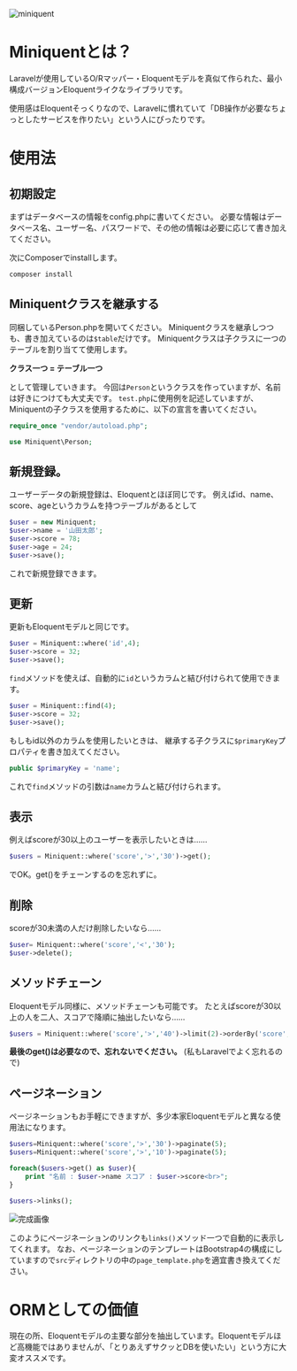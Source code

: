 ![miniquent](https://my-portfolio.site/images/github/miniquent.png)

# Miniquentとは？
Laravelが使用しているO/Rマッパー・Eloquentモデルを真似て作られた、最小構成バージョンEloquentライクなライブラリです。

使用感はEloquentそっくりなので、Laravelに慣れていて「DB操作が必要なちょっとしたサービスを作りたい」という人にぴったりです。

# 使用法
## 初期設定
まずはデータベースの情報をconfig.phpに書いてください。
必要な情報はデータベース名、ユーザー名、パスワードで、その他の情報は必要に応じて書き加えてください。

次にComposerでinstallします。
```bash
composer install
```

## Miniquentクラスを継承する
同梱しているPerson.phpを開いてください。
Miniquentクラスを継承しつつも、書き加えているのは`$table`だけです。
Miniquentクラスは子クラスに一つのテーブルを割り当てて使用します。

**クラス一つ = テーブル一つ**

として管理していきます。
今回は`Person`というクラスを作っていますが、名前は好きにつけても大丈夫です。
`test.php`に使用例を記述していますが、Miniquentの子クラスを使用するために、以下の宣言を書いてください。

```PHP
require_once "vendor/autoload.php";

use Miniquent\Person;
```

## 新規登録。

ユーザーデータの新規登録は、Eloquentとほぼ同じです。
例えばid、name、score、ageというカラムを持つテーブルがあるとして

```php
$user = new Miniquent;
$user->name = '山田太郎';
$user->score = 78;
$user->age = 24;
$user->save(); 
```

これで新規登録できます。

## 更新

更新もEloquentモデルと同じです。

```php
$user = Miniquent::where('id',4);
$user->score = 32;
$user->save();
```

`find`メソッドを使えば、自動的に`id`というカラムと結び付けられて使用できます。
```PHP
$user = Miniquent::find(4);
$user->score = 32;
$user->save();
```
もしもid以外のカラムを使用したいときは、
継承する子クラスに`$primaryKey`プロパティを書き加えてください。


```PHP
public $primaryKey = 'name';
```
これで`find`メソッドの引数は`name`カラムと結び付けられます。


## 表示
例えばscoreが30以上のユーザーを表示したいときは……

```php
$users = Miniquent::where('score','>','30')->get();
```

でOK。get()をチェーンするのを忘れずに。


## 削除
scoreが30未満の人だけ削除したいなら……


```php
$user= Miniquent::where('score','<','30');
$user->delete();
```


## メソッドチェーン
Eloquentモデル同様に、メソッドチェーンも可能です。
たとえばscoreが30以上の人を二人、スコアで降順に抽出したいなら……

```php
$users = Miniquent::where('score','>','40')->limit(2)->orderBy('score','desc')->get();
```

**最後のget()は必要なので、忘れないでください。**
(私もLaravelでよく忘れるので)


## ページネーション
ページネーションもお手軽にできますが、多少本家Eloquentモデルと異なる使用法になります。

```PHP
$users=Miniquent::where('score','>','30')->paginate(5);
$users=Miniquent::where('score','>','10')->paginate(5);

foreach($users->get() as $user){
    print "名前 : $user->name スコア : $user->score<br>";
}

$users->links();
```
![完成画像](https://my-portfolio.site/images/github/miniquent_pager.png)

このようにページネーションのリンクも`links()`メソッド一つで自動的に表示してくれます。
なお、ページネーションのテンプレートはBootstrap4の構成にしていますので`src`ディレクトリの中の`page_template.php`を適宜書き換えてください。




# ORMとしての価値
現在の所、Eloquentモデルの主要な部分を抽出しています。Eloquentモデルほど高機能ではありませんが、「とりあえずサクッとDBを使いたい」という方に大変オススメです。

